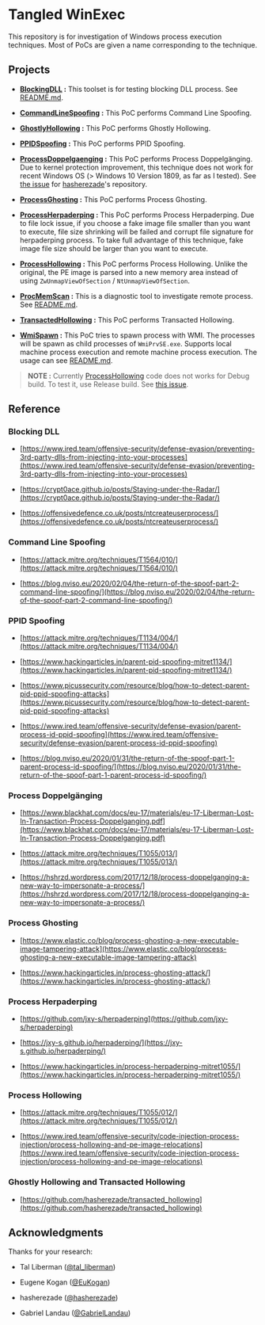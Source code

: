 # Tangled WinExec

This repository is for investigation of Windows process execution techniques.
Most of PoCs are given a name corresponding to the technique.



## Projects

* __[BlockingDLL](./BlockingDLL) :__ This toolset is for testing blocking DLL process. See [README.md](./BlockingDLL/README.md).

* __[CommandLineSpoofing](./CommandLineSpoofing) :__ This PoC performs Command Line Spoofing.

* __[GhostlyHollowing](./GhostlyHollowing) :__ This PoC performs Ghostly Hollowing.

* __[PPIDSpoofing](./PPIDSpoofing) :__ This PoC performs PPID Spoofing.

* __[ProcessDoppelgaenging](./ProcessDoppelgaenging) :__ This PoC performs Process Doppelgänging. Due to kernel protection improvement, this technique does not work for recent Windows OS (> Windows 10 Version 1809, as far as I tested). See [the issue](https://github.com/hasherezade/process_doppelganging/issues/3) for [hasherezade](https://twitter.com/hasherezade)'s repository.

* __[ProcessGhosting](./ProcessGhosting) :__ This PoC performs Process Ghosting.

* __[ProcessHerpaderping](./ProcessHerpaderping) :__ This PoC performs Process Herpaderping. Due to file lock issue, if you choose a fake image file smaller than you want to execute, file size shrinking will be failed and corrupt file signature for herpaderping process. To take full advantage of this technique, fake image file size should be larger than you want to execute.

* __[ProcessHollowing](./ProcessHollowing) :__ This PoC performs Process Hollowing. Unlike the original, the PE image is parsed into a new memory area instead of using `ZwUnmapViewOfSection` / `NtUnmapViewOfSection`.

* __[ProcMemScan](./ProcMemScan) :__ This is a diagnostic tool to investigate remote process. See [README.md](./ProcMemScan/README.md).

* __[TransactedHollowing](./TransactedHollowing) :__ This PoC performs Transacted Hollowing.

* __[WmiSpawn](./WmiSpawn) :__ This PoC tries to spawn process with WMI. The processes will be spawn as child processes of `WmiPrvSE.exe`. Supports local machine process execution and remote machine process execution. The usage can see [README.md](./WmiSpawn/README.md).

> __NOTE :__ Currently [ProcessHollowing](./ProcessGhosting) code does not works for Debug build. To test it, use Release build. See [this issue](https://github.com/daem0nc0re/TangledWinExec/issues/1).


## Reference

### Blocking DLL

* [https://www.ired.team/offensive-security/defense-evasion/preventing-3rd-party-dlls-from-injecting-into-your-processes](https://www.ired.team/offensive-security/defense-evasion/preventing-3rd-party-dlls-from-injecting-into-your-processes)

* [https://crypt0ace.github.io/posts/Staying-under-the-Radar/](https://crypt0ace.github.io/posts/Staying-under-the-Radar/)

* [https://offensivedefence.co.uk/posts/ntcreateuserprocess/](https://offensivedefence.co.uk/posts/ntcreateuserprocess/)

### Command Line Spoofing

* [https://attack.mitre.org/techniques/T1564/010/](https://attack.mitre.org/techniques/T1564/010/)

* [https://blog.nviso.eu/2020/02/04/the-return-of-the-spoof-part-2-command-line-spoofing/](https://blog.nviso.eu/2020/02/04/the-return-of-the-spoof-part-2-command-line-spoofing/)

### PPID Spoofing

* [https://attack.mitre.org/techniques/T1134/004/](https://attack.mitre.org/techniques/T1134/004/)

* [https://www.hackingarticles.in/parent-pid-spoofing-mitret1134/](https://www.hackingarticles.in/parent-pid-spoofing-mitret1134/)

* [https://www.picussecurity.com/resource/blog/how-to-detect-parent-pid-ppid-spoofing-attacks](https://www.picussecurity.com/resource/blog/how-to-detect-parent-pid-ppid-spoofing-attacks)

* [https://www.ired.team/offensive-security/defense-evasion/parent-process-id-ppid-spoofing](https://www.ired.team/offensive-security/defense-evasion/parent-process-id-ppid-spoofing)

* [https://blog.nviso.eu/2020/01/31/the-return-of-the-spoof-part-1-parent-process-id-spoofing/](https://blog.nviso.eu/2020/01/31/the-return-of-the-spoof-part-1-parent-process-id-spoofing/)


### Process Doppelgänging

* [https://www.blackhat.com/docs/eu-17/materials/eu-17-Liberman-Lost-In-Transaction-Process-Doppelganging.pdf](https://www.blackhat.com/docs/eu-17/materials/eu-17-Liberman-Lost-In-Transaction-Process-Doppelganging.pdf)

* [https://attack.mitre.org/techniques/T1055/013/](https://attack.mitre.org/techniques/T1055/013/)

* [https://hshrzd.wordpress.com/2017/12/18/process-doppelganging-a-new-way-to-impersonate-a-process/](https://hshrzd.wordpress.com/2017/12/18/process-doppelganging-a-new-way-to-impersonate-a-process/)


### Process Ghosting

* [https://www.elastic.co/blog/process-ghosting-a-new-executable-image-tampering-attack](https://www.elastic.co/blog/process-ghosting-a-new-executable-image-tampering-attack)

* [https://www.hackingarticles.in/process-ghosting-attack/](https://www.hackingarticles.in/process-ghosting-attack/)


### Process Herpaderping

* [https://github.com/jxy-s/herpaderping](https://github.com/jxy-s/herpaderping)

* [https://jxy-s.github.io/herpaderping/](https://jxy-s.github.io/herpaderping/)

* [https://www.hackingarticles.in/process-herpaderping-mitret1055/](https://www.hackingarticles.in/process-herpaderping-mitret1055/)

### Process Hollowing

* [https://attack.mitre.org/techniques/T1055/012/](https://attack.mitre.org/techniques/T1055/012/)

* [https://www.ired.team/offensive-security/code-injection-process-injection/process-hollowing-and-pe-image-relocations](https://www.ired.team/offensive-security/code-injection-process-injection/process-hollowing-and-pe-image-relocations)


### Ghostly Hollowing and Transacted Hollowing

* [https://github.com/hasherezade/transacted_hollowing](https://github.com/hasherezade/transacted_hollowing)


## Acknowledgments

Thanks for your research:

* Tal Liberman ([@tal_liberman](https://twitter.com/tal_liberman))

* Eugene Kogan ([@EuKogan](https://twitter.com/EuKogan))

* hasherezade ([@hasherezade](https://twitter.com/hasherezade))

* Gabriel Landau ([@GabrielLandau](https://twitter.com/GabrielLandau))
